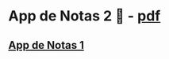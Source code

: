 # App de Notas 2 :bookmark_tabs: - [pdf](https://github.com/EveNavarro/appNotas2/blob/master/Ejercitacion/AppNotas2.pdf)
## [App de Notas 1](https://github.com/EveNavarro/appNotas)
